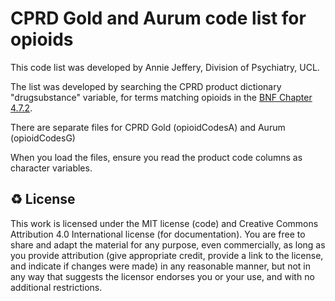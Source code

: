 # CPRD Gold and Aurum code list for opioids

This code list was developed by Annie Jeffery, Division of Psychiatry, UCL.

The list was developed by searching the CPRD product dictionary "drugsubstance" variable, for terms matching opioids in the [BNF Chapter 4.7.2](https://openprescribing.net/bnf/040702/).

There are separate files for CPRD Gold (opioidCodesA) and Aurum (opioidCodesG)

When you load the files, ensure you read the product code columns as character variables.


♻️ License
---

This work is licensed under the MIT license (code) and Creative Commons Attribution 4.0 International license (for documentation).
You are free to share and adapt the material for any purpose, even commercially,
as long as you provide attribution (give appropriate credit, provide a link to the license,
and indicate if changes were made) in any reasonable manner, but not in any way that suggests the
licensor endorses you or your use, and with no additional restrictions.
